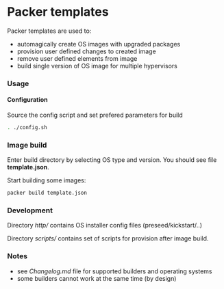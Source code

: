 # Packer templates

Packer templates are used to:

  - automagically create OS images with upgraded packages
  - provision user defined changes to created image
  - remove user defined elements from image
  - build single version of OS image for multiple hypervisors

### Usage

#### Configuration

Source the config script and set prefered parameters for build
```sh
. ./config.sh
```
### Image build

Enter build directory by selecting OS type and version.
You should see file **template.json**.

Start building some images:
```sh
packer build template.json 
```

### Development

Directory *http/* contains OS installer config files (preseed/kickstart/..)

Directory *scripts/* contains set of scripts for provision after image build.

### Notes

- see *Changelog.md* file for supported builders and operating systems
- some builders cannot work at the same time (by design)


